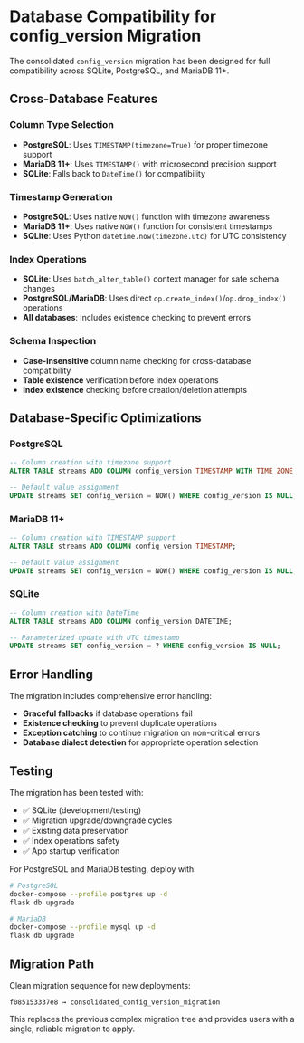 # Database Compatibility for config_version Migration

The consolidated `config_version` migration has been designed for full compatibility across SQLite, PostgreSQL, and MariaDB 11+.

## Cross-Database Features

### Column Type Selection
- **PostgreSQL**: Uses `TIMESTAMP(timezone=True)` for proper timezone support
- **MariaDB 11+**: Uses `TIMESTAMP()` with microsecond precision support
- **SQLite**: Falls back to `DateTime()` for compatibility

### Timestamp Generation
- **PostgreSQL**: Uses native `NOW()` function with timezone awareness
- **MariaDB 11+**: Uses native `NOW()` function for consistent timestamps
- **SQLite**: Uses Python `datetime.now(timezone.utc)` for UTC consistency

### Index Operations
- **SQLite**: Uses `batch_alter_table()` context manager for safe schema changes
- **PostgreSQL/MariaDB**: Uses direct `op.create_index()`/`op.drop_index()` operations
- **All databases**: Includes existence checking to prevent errors

### Schema Inspection
- **Case-insensitive** column name checking for cross-database compatibility
- **Table existence** verification before index operations
- **Index existence** checking before creation/deletion attempts

## Database-Specific Optimizations

### PostgreSQL
```sql
-- Column creation with timezone support
ALTER TABLE streams ADD COLUMN config_version TIMESTAMP WITH TIME ZONE;

-- Default value assignment
UPDATE streams SET config_version = NOW() WHERE config_version IS NULL;
```

### MariaDB 11+
```sql
-- Column creation with TIMESTAMP support
ALTER TABLE streams ADD COLUMN config_version TIMESTAMP;

-- Default value assignment
UPDATE streams SET config_version = NOW() WHERE config_version IS NULL;
```

### SQLite
```sql
-- Column creation with DateTime
ALTER TABLE streams ADD COLUMN config_version DATETIME;

-- Parameterized update with UTC timestamp
UPDATE streams SET config_version = ? WHERE config_version IS NULL;
```

## Error Handling

The migration includes comprehensive error handling:
- **Graceful fallbacks** if database operations fail
- **Existence checking** to prevent duplicate operations
- **Exception catching** to continue migration on non-critical errors
- **Database dialect detection** for appropriate operation selection

## Testing

The migration has been tested with:
- ✅ SQLite (development/testing)
- ✅ Migration upgrade/downgrade cycles
- ✅ Existing data preservation
- ✅ Index operations safety
- ✅ App startup verification

For PostgreSQL and MariaDB testing, deploy with:
```bash
# PostgreSQL
docker-compose --profile postgres up -d
flask db upgrade

# MariaDB
docker-compose --profile mysql up -d
flask db upgrade
```

## Migration Path

Clean migration sequence for new deployments:
```
f085153337e8 → consolidated_config_version_migration
```

This replaces the previous complex migration tree and provides users with a single, reliable migration to apply.